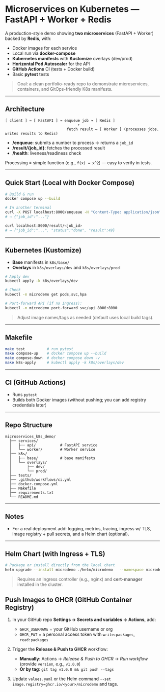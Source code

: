 # Microservices on Kubernetes — FastAPI + Worker + Redis

A production-style demo showing **two microservices** (FastAPI + Worker) backed by **Redis**, with:
- Docker images for each service
- Local run via **docker-compose**
- **Kubernetes manifests** with **Kustomize** overlays (dev/prod)
- **Horizontal Pod Autoscaler** for the API
- **GitHub Actions** CI (tests + Docker build)
- Basic **pytest** tests

> Goal: a clean portfolio-ready repo to demonstrate microservices, containers, and GitOps-friendly K8s manifests.

---

## Architecture

```
[ client ] → [ FastAPI ] → enqueue job → [ Redis ]
                                 ↑                  
                            fetch result ← [ Worker ] (processes jobs, writes results to Redis)
```

- **/enqueue**: submits a number to process → returns a `job_id`
- **/result/{job_id}**: fetches the processed result
- **/health**: liveness/readiness check

Processing = simple function (e.g., `f(x) = x^2`) — easy to verify in tests.

---

## Quick Start (Local with Docker Compose)

```bash
# Build & run
docker compose up --build

# In another terminal
curl -X POST localhost:8000/enqueue -H "Content-Type: application/json" -d '{"value": 7}'
# → {"job_id":"..."} 

curl localhost:8000/result/<job_id>
# → {"job_id":"...", "status":"done", "result":49}
```

---

## Kubernetes (Kustomize)

- **Base** manifests in `k8s/base/`
- **Overlays** in `k8s/overlays/dev` and `k8s/overlays/prod`

```bash
# Apply dev
kubectl apply -k k8s/overlays/dev

# Check
kubectl -n microdemo get pods,svc,hpa

# Port-forward API (if no Ingress):
kubectl -n microdemo port-forward svc/api 8000:8000
```

> Adjust image names/tags as needed (default uses local build tags).

---

## Makefile

```bash
make test          # run pytest
make compose-up    # docker compose up --build
make compose-down  # docker compose down -v
make k8s-apply     # kubectl apply -k k8s/overlays/dev
```

---

## CI (GitHub Actions)

- Runs `pytest`
- Builds both Docker images (without pushing; you can add registry credentials later)

---

## Repo Structure

```
microservices_k8s_demo/
  ├── services/
  │   ├── api/           # FastAPI service
  │   └── worker/        # Worker service
  ├── k8s/
  │   ├── base/          # base manifests
  │   └── overlays/
  │       ├── dev/
  │       └── prod/
  ├── tests/
  ├── .github/workflows/ci.yml
  ├── docker-compose.yml
  ├── Makefile
  ├── requirements.txt
  └── README.md
```

---

## Notes

- For a real deployment add: logging, metrics, tracing, ingress w/ TLS, image registry + pull secrets, and a Helm chart (optional).


---

## Helm Chart (with Ingress + TLS)

```bash
# Package or install directly from the local chart
helm upgrade --install microdemo ./helm/microdemo   --namespace microdemo --create-namespace   --set image.registry=ghcr.io/$GHCR_USERNAME/microdemo   --set image.api.tag=v1.0.0   --set image.worker.tag=v1.0.0   --set ingress.enabled=true   --set ingress.host=api.microdemo.example.com   --set ingress.tls.enabled=true   --set ingress.tls.secretName=microdemo-tls   --set ingress.annotations.cert-manager\.io/cluster-issuer=letsencrypt
```

> Requires an Ingress controller (e.g., nginx) and **cert-manager** installed in the cluster.

## Push Images to GHCR (GitHub Container Registry)

1. In your GitHub repo **Settings → Secrets and variables → Actions**, add:
   - `GHCR_USERNAME` = your GitHub username or org
   - `GHCR_PAT` = a personal access token with `write:packages`, `read:packages`

2. Trigger the **Release & Push to GHCR** workflow:
   - **Manually**: Actions → *Release & Push to GHCR* → *Run workflow* (provide `version`, e.g., `v1.0.0`)
   - **Or by tag**: `git tag v1.0.0 && git push --tags`

3. Update `values.yaml` or the Helm command `--set image.registry=ghcr.io/<your>/microdemo` and tags.


